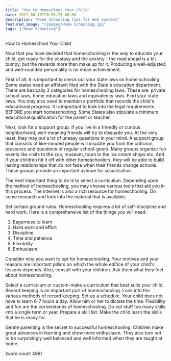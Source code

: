 ```yaml
---
title: "How to Homeschool Your Child"
date: 2021-08-18T20:55:23-08:00
description: "Home Schooling Tips for Web Success"
featured_image: "/images/Home Schooling.jpg"
tags: ["Home Schooling"]
---
```


How to Homeschool Your Child

Now that you have decided that homeschooling is the way to educate 
your child, get ready for the ecstasy and the anxiety - the road 
ahead is a bit bumpy, but the rewards more than make up for it. 
Producing a well-adjusted and well-rounded personality is no mean 
achievement.

First of all, it is important to check out your state laws on home 
schooling. Some states need an affidavit filed with the State's 
education department. There are basically 3 categories for 
homeschooling laws. These are: private school laws, home education 
laws and equivalency laws. Find your state laws. You may also need 
to maintain a portfolio that records the child's educational 
progress. It is important to look into the legal requirements 
BEFORE you start homeschooling. Some States also stipulate a 
minimum educational qualification for the parent or teacher. 

Next, look for a support group. If you live in a friendly or 
curious neighborhood, well-meaning friends will try to dissuade 
you. At the very least, they may put a lot of uneasy questions in 
your mind. A support group that consists of like-minded people 
will insulate you from the criticism, pressures and questions of 
regular school-goers. Many groups organize fun events like visits 
to the zoo, museum, tours to the ice cream shops etc. And if your 
children hit it off with other homeschoolers, they will be able to 
build lasting relationships that do not fade when their friends 
change schools. These groups provide an important avenue for 
socialization.

The next important thing to do is to select a curriculum. 
Depending upon the method of homeschooling, you may choose various 
tools that aid you in this process. The internet is also a rich 
resource for homeschooling. Do some research and look into the 
material that is available. 

Set certain ground rules. Homeschooling requires a lot of 
self-discipline and hard work. Here is a comprehensive list of the 
things you will need:
1) Eagerness to learn
2) Hard work and effort
3) Discipline
4) Time and patience
5) Flexibility
6) Enthusiasm

Consider why you want to opt for homeschooling. Your motives and 
your reasons are important pillars on which the whole edifice of 
your child's lessons depends. Also, consult with your children. 
Ask them what they feel about homeschooling. 

Select a curriculum or custom-make a curriculum that best suits 
your child. Record keeping is an important part of homeschooling. 
Look into the various methods of record keeping. Set up a 
schedule. Your child does not have to learn 6-7 hours a day. Allow 
him or her to dictate the time. Flexibility and fun are the 
cornerstones of homeschooling. Do not stuff too many skills into a 
single term or year. Prepare a skill list. Make the child learn 
the skills that he is ready for. 

Gentle parenting is the secret to successful homeschooling. 
Children make great advances in learning and show more enthusiasm. 
They also turn out to be surprisingly well balanced and well 
informed when they are taught at home. 


(word count 499)
